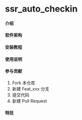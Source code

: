 # ssr_auto_checkin

#### 介绍


#### 软件架构



#### 安装教程



#### 使用说明


#### 参与贡献

1.  Fork 本仓库
2.  新建 Feat_xxx 分支
3.  提交代码
4.  新建 Pull Request


#### 特技

